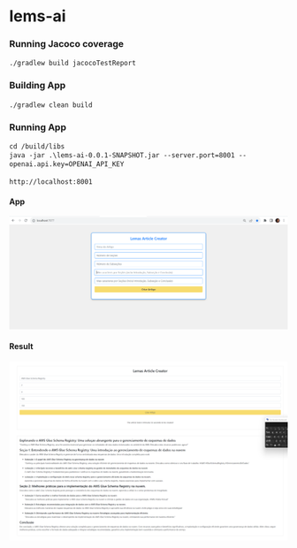 # lems-ai


### Running Jacoco coverage
```
./gradlew build jacocoTestReport
```

### Building App
```
./gradlew clean build
```

### Running App
```
cd /build/libs
java -jar .\lems-ai-0.0.1-SNAPSHOT.jar --server.port=8001 --openai.api.key=OPENAI_API_KEY

http://localhost:8001
```

#### App
![](img/img_001.png)

#### Result
![](img/img_04.png)
